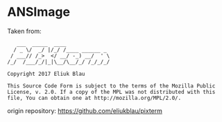 # ANSImage

Taken from:

       ___  _____  ____
      / _ \/  _/ |/_/ /____ ______ _
     / ___// /_>  </ __/ -_) __/  ' \
    /_/  /___/_/|_|\__/\__/_/ /_/_/_/

    Copyright 2017 Eliuk Blau

    This Source Code Form is subject to the terms of the Mozilla Public
    License, v. 2.0. If a copy of the MPL was not distributed with this
    file, You can obtain one at http://mozilla.org/MPL/2.0/.

origin repository: https://github.com/eliukblau/pixterm